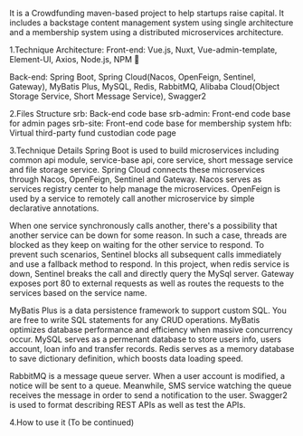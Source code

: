It is a Crowdfunding maven-based project to help startups raise capital. It includes a backstage content management system using single architecture and a membership system using a distributed microservices architecture. 

1.Technique Architecture: 
Front-end: Vue.js, Nuxt, Vue-admin-template, Element-UI, Axios, Node.js, NPM  

Back-end: Spring Boot, Spring Cloud(Nacos, OpenFeign, Sentinel, Gateway), MyBatis Plus, MySQL, Redis, RabbitMQ, Alibaba Cloud(Object Storage Service, Short Message Service), Swagger2

2.Files Structure
srb: Back-end code base
srb-admin: Front-end code base for admin pages
srb-site: Front-end code base for membership system
hfb: Virtual third-party fund custodian code page

3.Technique Details
Spring Boot is used to build microservices including common api module, service-base api, core service, short message service and file storage service. Spring Cloud connects these microservices through Nacos, OpenFeign, Sentinel and Gateway. Nacos serves as services registry center to help manage the microservices. OpenFeign is used by a service to remotely call another microservice by simple declarative annotations. 

When one service synchronously calls another, there's a possibility that another service can be down for some reason. In such a case, threads are blocked as they keep on waiting for the other service to respond. To prevent such scenarios, Sentinel blocks all subsequent calls immediately and use a fallback method to respond. In this project, when redis service is down, Sentinel breaks the call and directly query the MySql server. Gateway exposes port 80 to external requests as well as routes the requests to the services based on the service name. 

MyBatis Plus is a data persistence framework to support custom SQL. You are free to write SQL statements for any CRUD operations. MyBatis optimizes database performance and efficiency when massive concurrency occur. MySQL serves as a permenant database to store users info, users account, loan info and transfer records. Redis serves as a memory database to save dictionary definition, which boosts data loading speed.

RabbitMQ is a message queue server. When a user account is modified, a notice will be sent to a queue. Meanwhile, SMS service watching the queue receives the message in order to send a notification to the user. Swagger2 is used to format describing REST APIs as well as test the APIs.

4.How to use it (To be continued)
